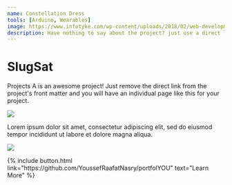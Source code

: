 ```yaml
---
name: Constellation Dress
tools: [Arduino, Wearables]
image: https://www.infotyke.com/wp-content/uploads/2018/02/web-development-service-infotyke.png
description: Have nothing to say about the project? just use a direct link to the project site or repo.
---
```


# SlugSat

Projects A is an awesome project! Just remove the direct link from the project's front matter and you will have an individual page like this for your project.

![](https://techcrunch.com/wp-content/uploads/2018/05/screen-shot-2018-05-01-at-11-30-23-am.png?w=1390&crop=1)

Lorem ipsum dolor sit amet, consectetur adipiscing elit, sed do eiusmod tempor incididunt ut labore et dolore magna aliqua.

![](https://techcrunch.com/wp-content/uploads/2018/05/screenshot-materialio.png)

<p class="text-center">
{% include button.html link="https://github.com/YoussefRaafatNasry/portfolYOU" text="Learn More" %}
</p>